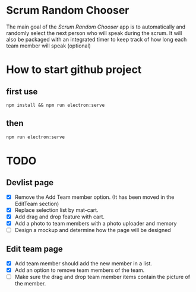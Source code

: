 # Scrum Random Chooser 

The main goal of the *Scrum Random Chooser* app is to automatically and randomly select the next person who will speak during the scrum. It will also be packaged with an integrated timer to keep track of how long each team member will speak (optional)

# How to start github project
## first use
``` shell
npm install && npm run electron:serve
```
## then 
``` bash
npm run electron:serve
```

# TODO

## Devlist page

- [x] Remove the Add Team member option. (It has been moved in the EditTeam section)
- [x] Replace selection list by mat-cart.
- [x] Add drag and drop feature with cart.
- [x] Add a photo to team members with a photo uploader and memory
- [ ] Design a mockup and determine how the page will be designed

## Edit team page

- [x] Add team member should add the new member in a list.
- [x] Add an option to remove team members of the team.
- [ ] Make sure the drag and drop team member items contain the picture of the member.
